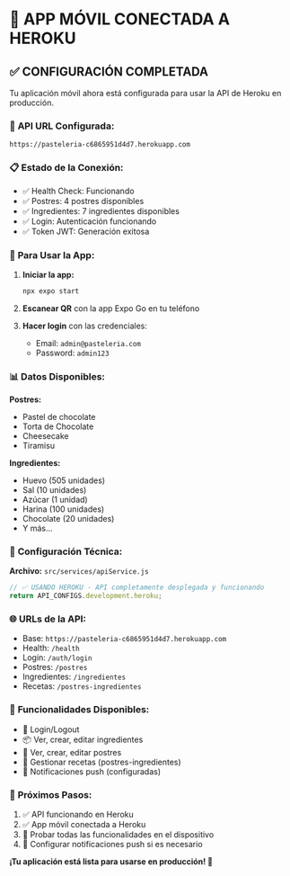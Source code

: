 # 📱 APP MÓVIL CONECTADA A HEROKU

## ✅ CONFIGURACIÓN COMPLETADA

Tu aplicación móvil ahora está configurada para usar la API de Heroku en producción.

### 🔗 **API URL Configurada:**
```
https://pasteleria-c6865951d4d7.herokuapp.com
```

### 📋 **Estado de la Conexión:**
- ✅ Health Check: Funcionando
- ✅ Postres: 4 postres disponibles
- ✅ Ingredientes: 7 ingredientes disponibles  
- ✅ Login: Autenticación funcionando
- ✅ Token JWT: Generación exitosa

### 🚀 **Para Usar la App:**

1. **Iniciar la app:**
   ```bash
   npx expo start
   ```

2. **Escanear QR** con la app Expo Go en tu teléfono

3. **Hacer login** con las credenciales:
   - Email: `admin@pasteleria.com`
   - Password: `admin123`

### 📊 **Datos Disponibles:**

**Postres:**
- Pastel de chocolate
- Torta de Chocolate  
- Cheesecake
- Tiramisu

**Ingredientes:**
- Huevo (505 unidades)
- Sal (10 unidades)
- Azúcar (1 unidad)
- Harina (100 unidades)
- Chocolate (20 unidades)
- Y más...

### 🔧 **Configuración Técnica:**

**Archivo:** `src/services/apiService.js`
```javascript
// ✅ USANDO HEROKU - API completamente desplegada y funcionando
return API_CONFIGS.development.heroku;
```

### 🌐 **URLs de la API:**
- Base: `https://pasteleria-c6865951d4d7.herokuapp.com`
- Health: `/health`
- Login: `/auth/login`
- Postres: `/postres`
- Ingredientes: `/ingredientes`
- Recetas: `/postres-ingredientes`

### 📱 **Funcionalidades Disponibles:**
- 🔐 Login/Logout
- 📦 Ver, crear, editar ingredientes
- 🍰 Ver, crear, editar postres
- 🔗 Gestionar recetas (postres-ingredientes)
- 🔔 Notificaciones push (configuradas)

### 🎯 **Próximos Pasos:**
1. ✅ API funcionando en Heroku
2. ✅ App móvil conectada a Heroku
3. 📱 Probar todas las funcionalidades en el dispositivo
4. 🔔 Configurar notificaciones push si es necesario

**¡Tu aplicación está lista para usarse en producción! 🎉** 